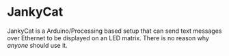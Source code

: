 JankyCat
============

JankyCat is a Arduino/Processing based setup that can send text messages over Ethernet to be displayed on an LED matrix. There is no reason why *anyone* should use it. 

